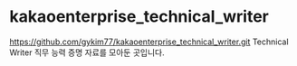 # kakaoenterprise_technical_writer
https://github.com/gykim77/kakaoenterprise_technical_writer.git
Technical Writer 직무 능력 증명 자료를 모아둔 곳입니다.
